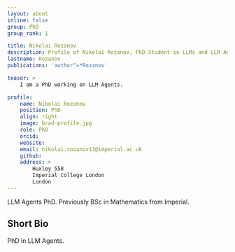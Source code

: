 ```yaml
---
layout: about
inline: false
group: PhD
group_rank: 1

title: Nikolai Rozanov
description: Profile of Nikolai Rozanov, PhD Student in LLMs and LLM Agents.
lastname: Rozanov
publications: 'author^=*Rozanov'

teaser: >
    I am a PhD working on LLM Agents.

profile:
    name: Nikolai Rozanov
    position: PhD
    align: right
    image: brad-profile.jpg
    role: PhD
    orcid: 
    website: 
    email: nikolai.rozanov13@imperial.ac.uk
    github: 
    address: >
        Huxley 558
        Imperial College London
        London
---
```


LLM Agents PhD. Previously BSc in Mathematics from Imperial.

## Short Bio

PhD in LLM Agents.

